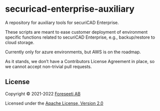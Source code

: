 # securicad-enterprise-auxiliary

A repository for auxiliary tools  for securiCAD Enterprise.

These scripts are meant to ease customer deployment of environment specific functions related to securiCAD Enterprise, e.g., backup/restore to cloud storage. 

Currently only for azure environments, but AWS is on the roadmap. 

As it stands, we don’t have a Contributors License Agreement in place, so we cannot accept non-trivial pull requests. 

## License

Copyright © 2021-2022 [Foreseeti AB](https://foreseeti.com)

Licensed under the [Apache License, Version 2.0](https://www.apache.org/licenses/LICENSE-2.0)
